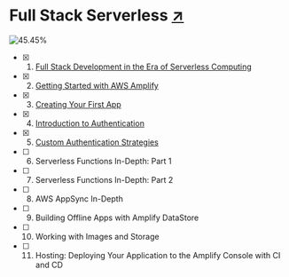 # Full Stack Serverless [↗][book]

![45.45%](https://progress-bar.dev/45/)

- [x] 1. [Full Stack Development in the Era of Serverless Computing][01-full-stack-dev-in-serverless-era]
- [x] 2. [Getting Started with AWS Amplify][02-getting-started]
- [x] 3. [Creating Your First App][03-first-app]
- [x] 4. [Introduction to Authentication][04-intro-to-auth]
- [x] 5. [Custom Authentication Strategies][05-custom-auth-strategies]
- [ ] 6. Serverless Functions In-Depth: Part 1
- [ ] 7. Serverless Functions In-Depth: Part 2
- [ ] 8. AWS AppSync In-Depth
- [ ] 9. Building Offline Apps with Amplify DataStore
- [ ] 10. Working with Images and Storage
- [ ] 11. Hosting: Deploying Your Application to the Amplify Console with CI and CD

  [book]: https://learning.oreilly.com/library/view/full-stack-serverless/9781492059882/
  [01-full-stack-dev-in-serverless-era]: 01-full-stack-dev-in-serverless-era
  [02-getting-started]: 02-getting-started
  [03-first-app]: 03-first-app
  [04-intro-to-auth]: 04-intro-to-auth
  [05-custom-auth-strategies]: 05-custom-auth-strategies
